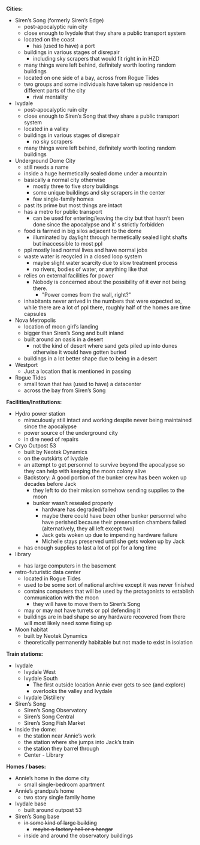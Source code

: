 **Cities:**

* Siren’s Song (formerly Siren’s Edge) 
  * post-apocalyptic ruin city
  * close enough to Ivydale that they share a public transport system
  * located on the coast 
    * has (used to have) a port
  * buildings in various stages of disrepair 
    * including sky scrapers that would fit right in in HZD
  * many things were left behind, definitely worth looting random buildings
  * located on one side of a bay, across from Rogue Tides
  * two groups and some individuals have taken up residence in different parts of the city 
    * rival mentality
* Ivydale 
  * post-apocalyptic ruin city
  * close enough to Siren’s Song that they share a public transport system
  * located in a valley
  * buildings in various stages of disrepair 
    * no sky scrapers
  * many things were left behind, definitely worth looting random buildings
* Underground Dome City 
  * still needs a name
  * inside a huge hermetically sealed dome under a mountain
  * basically a normal city otherwise 
    * mostly three to five story buildings
    * some unique buildings and sky scrapers in the center
    * few single-family homes
  * past its prime but most things are intact
  * has a metro for public transport 
    * can be used for entering/leaving the city but that hasn’t been done since the apocalypse and it’ s strictly forbidden
  * food is farmed in big silos adjacent to the dome 
    * illuminated by daylight through hermetically sealed light shafts but inaccessible to most ppl
  * ppl mostly lead normal lives and have normal jobs
  * waste water is recycled in a closed loop system 
    * maybe slight water scarcity due to slow treatment process
    * no rivers, bodies of water, or anything like that
  * relies on external facilities for power 
    * Nobody is concerned about the possibility of it ever not being there. 
      * "Power comes from the wall, right?"
  * inhabitants never arrived in the numbers that were expected so, while there are a lot of ppl there, roughly half of the homes are time capsules
* Nova Metropolis 
  * location of moon girl’s landing
  * bigger than Siren’s Song and built inland
  * built around an oasis in a desert 
    * not the kind of desert where sand gets piled up into dunes otherwise it would have gotten buried
  * buildings in a lot better shape due to being in a desert
* Westport 
  * Just a location that is mentioned in passing
* Rogue Tides 
  * small town that has (used to have) a datacenter
  * across the bay from Siren’s Song

**Facilities/Institutions:**

* Hydro power station 
  * miraculously still intact and working despite never being maintained since the apocalypse
  * power source of the underground city
  * in dire need of repairs
* Cryo Outpost 53 
  * built by Neotek Dynamics
  * on the outskirts of Ivydale
  * an attempt to get personnel to survive beyond the apocalypse so they can help with keeping the moon colony alive
  * Backstory: A good portion of the bunker crew has been woken up decades before Jack 
    * they left to do their mission somehow sending supplies to the moon
    * bunker wasn’t resealed properly 
      * hardware has degraded/failed
      * maybe there could have been other bunker personnel who have perished because their preservation chambers failed (alternatively, they all left except two)
      * Jack gets woken up due to impending hardware failure
      * Michelle stays preserved until she gets woken up by Jack
  * has enough supplies to last a lot of ppl for a long time
* <underground dome city> library 
  * has large computers in the basement
* retro-futuristic data center 
  * located in Rogue Tides
  * used to be some sort of national archive except it was never finished
  * contains computers that will be used by the protagonists to establish communication with the moon 
    * they will have to move them to Siren’s Song
  * may or may not have turrets or ppl defending it
  * buildings are in bad shape so any hardware recovered from there will most likely need some fixing up
* Moon habitat 
  * built by Neotek Dynamics
  * theoretically permanently habitable but not made to exist in isolation

**Train stations:**

* Ivydale 
  * Ivydale West
  * Ivydale South 
    * The first outside location Annie ever gets to see (and explore)
    * overlooks the valley and Ivydale
  * Ivydale Distillery
* Siren’s Song 
  * Siren’s Song Observatory
  * Siren’s Song Central
  * Siren’s Song Fish Market
* Inside the dome: 
  * the station near Annie’s work
  * the station where she jumps into Jack’s train
  * the station they barrel through
  * <dome city name> Center - Library

**Homes / bases:**

* Annie’s home in the dome city 
  * small single-bedroom apartment
* Annie’s grandpa’s home 
  * two story single family home
* Ivydale base 
  * built around outpost 53
* Siren’s Song base 
  * ~~in some kind of large building~~ 
    * ~~maybe a factory hall or a hangar~~
  * inside and around the observatory buildings